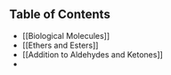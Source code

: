 ## Table of Contents
- [[Biological Molecules]]
- [[Ethers and Esters]]
- [[Addition to Aldehydes and Ketones]]
- 